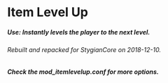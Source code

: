 # Item Level Up

##### Use: Instantly levels the player to the next level.

###### Rebuilt and repacked for StygianCore on 2018-12-10.

##### Check the mod_itemlevelup.conf for more options.
